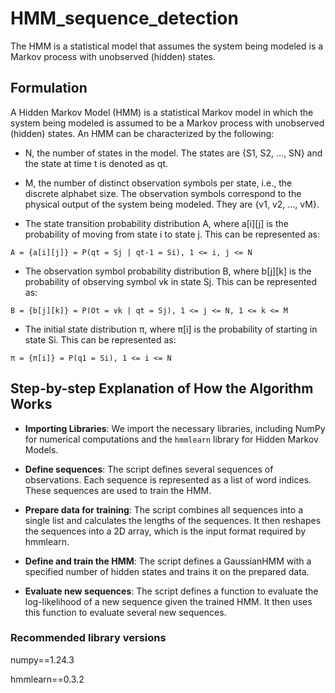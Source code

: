 # HMM_sequence_detection

The HMM is a statistical model that assumes the system being modeled is a Markov process with unobserved (hidden) states.

## Formulation

A Hidden Markov Model (HMM) is a statistical Markov model in which the system being modeled is assumed to be a Markov process with unobserved (hidden) states. An HMM can be characterized by the following:

- N, the number of states in the model. The states are {S1, S2, ..., SN} and the state at time t is denoted as qt.

- M, the number of distinct observation symbols per state, i.e., the discrete alphabet size. The observation symbols correspond to the physical output of the system being modeled. They are {v1, v2, ..., vM}.

- The state transition probability distribution A, where a[i][j] is the probability of moving from state i to state j. This can be represented as:

```
A = {a[i][j]} = P(qt = Sj | qt-1 = Si), 1 <= i, j <= N
```

- The observation symbol probability distribution B, where b[j][k] is the probability of observing symbol vk in state Sj. This can be represented as:

```
B = {b[j][k]} = P(Ot = vk | qt = Sj), 1 <= j <= N, 1 <= k <= M
```

- The initial state distribution π, where π[i] is the probability of starting in state Si. This can be represented as:

```
π = {π[i]} = P(q1 = Si), 1 <= i <= N
```

## Step-by-step Explanation of How the Algorithm Works

- **Importing Libraries**: We import the necessary libraries, including NumPy for numerical computations and the `hmmlearn` library for Hidden Markov Models.

- **Define sequences**: The script defines several sequences of observations. Each sequence is represented as a list of word indices. These sequences are used to train the HMM.

- **Prepare data for training**: The script combines all sequences into a single list and calculates the lengths of the sequences. It then reshapes the sequences into a 2D array, which is the input format required by hmmlearn.

- **Define and train the HMM**: The script defines a GaussianHMM with a specified number of hidden states and trains it on the prepared data.

- **Evaluate new sequences**: The script defines a function to evaluate the log-likelihood of a new sequence given the trained HMM. It then uses this function to evaluate several new sequences.

### Recommended library versions

numpy==1.24.3

hmmlearn==0.3.2
